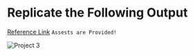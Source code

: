# Replicate the Following Output
[Reference Link](https://game-landing-pages.netlify.app/)
`Assests are Provided!`

![Project 3](./Gaming%20Landing%20Page.png)
